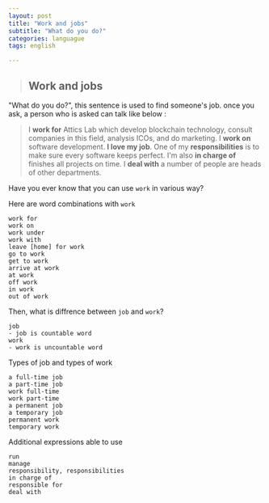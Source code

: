 ```yaml
---
layout: post
title: "Work and jobs"
subtitle: "What do you do?"
categories: languague
tags: english

---
```






> ## Work and jobs

"What do you do?", this sentence is used to find someone's job. once you ask, a person who is asked can talk like below :

> I **work for** Attics Lab which develop blockchain technology, consult companies in this field, analysis ICOs, and do marketing. I **work on** software development. **I love my job**. One of my **responsibilities** is to make sure every software keeps perfect. I'm also **in charge of** finishes all projects on time. I **deal with** a number of people are heads of other departments.

Have you ever know that you can use `work` in various way?

Here are word combinations with `work`

```
work for
work on
work under
work with
leave [home] for work
go to work
get to work
arrive at work
at work
off work
in work
out of work
```



Then, what is diffrence between `job` and `work`?

```
job
- job is countable word
work
- work is uncountable word
```



Types of job and types of work

```
a full-time job
a part-time job
work full-time
work part-time
a permanent job
a temporary job
permanent work
temporary work
```



Additional expressions able to use

```
run
manage
responsibility, responsibilities
in charge of
responsible for
deal with
```

